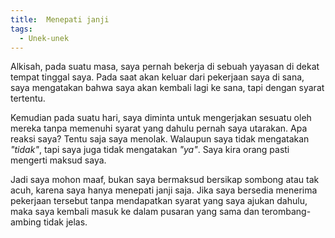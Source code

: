 ```yaml
---
title:  Menepati janji
tags:
  - Unek-unek
---
```


Alkisah, pada suatu masa, saya pernah bekerja di sebuah yayasan di dekat tempat tinggal saya. Pada saat akan keluar dari pekerjaan saya di sana, saya mengatakan bahwa saya akan kembali lagi ke sana, tapi dengan syarat tertentu.

<!--more-->

Kemudian pada suatu hari, saya diminta untuk mengerjakan sesuatu oleh mereka tanpa memenuhi syarat yang dahulu pernah saya utarakan. Apa reaksi saya? Tentu saja saya menolak. Walaupun saya tidak mengatakan *"tidak"*, tapi saya juga tidak mengatakan *"ya"*. Saya kira orang pasti mengerti maksud saya.

Jadi saya mohon maaf, bukan saya bermaksud bersikap sombong atau tak acuh, karena saya hanya menepati janji saja. Jika saya bersedia menerima pekerjaan tersebut tanpa mendapatkan syarat yang saya ajukan dahulu, maka saya kembali masuk ke dalam pusaran yang sama dan terombang-ambing tidak jelas.

